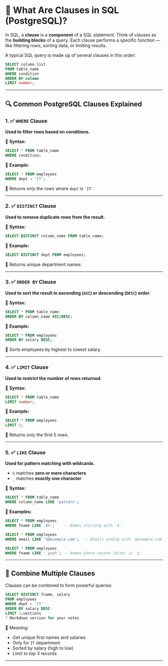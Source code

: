 


# 📘 What Are Clauses in SQL (PostgreSQL)?

In SQL, a **clause** is a **component** of a SQL statement. Think of clauses as the **building blocks** of a query. Each clause performs a specific function — like filtering rows, sorting data, or limiting results.

A typical SQL query is made up of several clauses in this order:

```sql
SELECT column_list
FROM table_name
WHERE condition
ORDER BY column
LIMIT number;
```

---

## 🔍 Common PostgreSQL Clauses Explained

### 1. ✅ `WHERE` Clause

**Used to filter rows based on conditions.**

🔹 **Syntax:**

```sql
SELECT * FROM table_name
WHERE condition;
```

🔹 **Example:**

```sql
SELECT * FROM employees
WHERE dept = 'IT';
```

📝 Returns only the rows where `dept` is `'IT'`.

---

### 2. ✅ `DISTINCT` Clause

**Used to remove duplicate rows from the result.**

🔹 **Syntax:**

```sql
SELECT DISTINCT column_name FROM table_name;
```

🔹 **Example:**

```sql
SELECT DISTINCT dept FROM employees;
```

📝 Returns unique department names.

---

### 3. ✅ `ORDER BY` Clause

**Used to sort the result in ascending (`ASC`) or descending (`DESC`) order.**

🔹 **Syntax:**

```sql
SELECT * FROM table_name
ORDER BY column_name ASC|DESC;
```

🔹 **Example:**

```sql
SELECT * FROM employees
ORDER BY salary DESC;
```

📝 Sorts employees by highest to lowest salary.

---

### 4. ✅ `LIMIT` Clause

**Used to restrict the number of rows returned.**

🔹 **Syntax:**

```sql
SELECT * FROM table_name
LIMIT number;
```

🔹 **Example:**

```sql
SELECT * FROM employees
LIMIT 5;
```

📝 Returns only the first 5 rows.

---

### 5. ✅ `LIKE` Clause

**Used for pattern matching with wildcards.**

* `%` matches **zero or more characters**
* `_` matches **exactly one character**

🔹 **Syntax:**

```sql
SELECT * FROM table_name
WHERE column_name LIKE 'pattern';
```

🔹 **Examples:**

```sql
SELECT * FROM employees
WHERE fname LIKE 'A%';    -- Names starting with 'A'

SELECT * FROM employees
WHERE email LIKE '%@example.com';  -- Emails ending with '@example.com'

SELECT * FROM employees
WHERE fname LIKE '_yush'; -- Names where second letter is 'y'
```

---

## 🔁 Combine Multiple Clauses

Clauses can be combined to form powerful queries:

```sql
SELECT DISTINCT fname, salary
FROM employees
WHERE dept = 'IT'
ORDER BY salary DESC
LIMIT 3;uestions
* Markdown version for your notes

```

📝 Meaning:

* Get unique first names and salaries
* Only for `IT` department
* Sorted by salary (high to low)
* Limit to top 3 records

---
